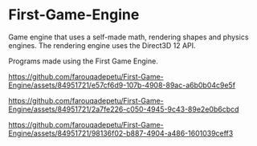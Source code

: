 # First-Game-Engine
Game engine that uses a self-made math, rendering shapes and physics engines.
The rendering engine uses the Direct3D 12 API.


Programs made using the First Game Engine.

https://github.com/farouqadepetu/First-Game-Engine/assets/84951721/e57cf6d9-107b-4908-89ac-a6b0b04c9e5f


https://github.com/farouqadepetu/First-Game-Engine/assets/84951721/2a7fe226-c050-4945-9c43-89e2e0b6cbcd


https://github.com/farouqadepetu/First-Game-Engine/assets/84951721/98136f02-b887-4904-a486-1601039ceff3

